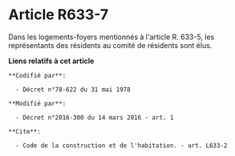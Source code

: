 # Article R633-7

Dans les logements-foyers mentionnés à l'article R. 633-5, les représentants des résidents au comité de résidents sont élus.

**Liens relatifs à cet article**

	**Codifié par**:

	  - Décret n°78-622 du 31 mai 1978

	**Modifié par**:

	  - Décret n°2016-300 du 14 mars 2016 - art. 1

	**Cite**:

	  - Code de la construction et de l'habitation. - art. L633-2
